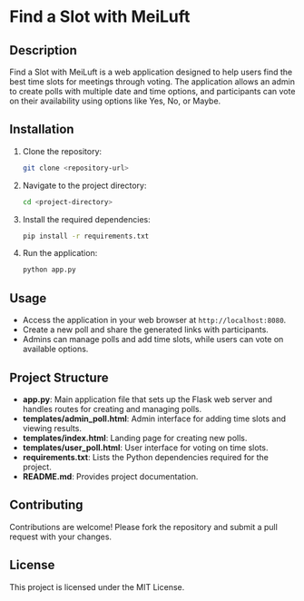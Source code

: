 # Find a Slot with MeiLuft

## Description
Find a Slot with MeiLuft is a web application designed to help users find the best time slots for meetings through voting. The application allows an admin to create polls with multiple date and time options, and participants can vote on their availability using options like Yes, No, or Maybe.

## Installation
1. Clone the repository:
   ```bash
   git clone <repository-url>
   ```
2. Navigate to the project directory:
   ```bash
   cd <project-directory>
   ```
3. Install the required dependencies:
   ```bash
   pip install -r requirements.txt
   ```
4. Run the application:
   ```bash
   python app.py
   ```

## Usage
- Access the application in your web browser at `http://localhost:8080`.
- Create a new poll and share the generated links with participants.
- Admins can manage polls and add time slots, while users can vote on available options.

## Project Structure
- **app.py**: Main application file that sets up the Flask web server and handles routes for creating and managing polls.
- **templates/admin_poll.html**: Admin interface for adding time slots and viewing results.
- **templates/index.html**: Landing page for creating new polls.
- **templates/user_poll.html**: User interface for voting on time slots.
- **requirements.txt**: Lists the Python dependencies required for the project.
- **README.md**: Provides project documentation.

## Contributing
Contributions are welcome! Please fork the repository and submit a pull request with your changes.

## License
This project is licensed under the MIT License.
